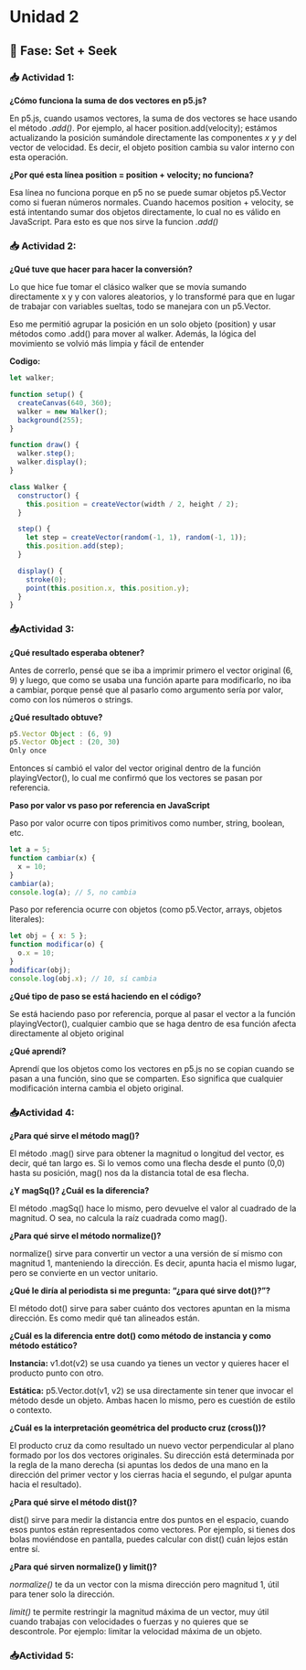 # Unidad 2

## 🔎 Fase: Set + Seek


### 📥 Actividad 1:

**¿Cómo funciona la suma de dos vectores en p5.js?**

En p5.js, cuando usamos vectores, la suma de dos vectores se hace usando el método *.add()*. Por ejemplo, al hacer position.add(velocity); estámos actualizando la posición sumándole directamente las componentes *x* y *y* del vector de velocidad. Es decir, el objeto position cambia su valor interno con esta operación.

**¿Por qué esta línea position = position + velocity; no funciona?**

Esa línea no funciona porque en p5 no se puede sumar objetos p5.Vector como si fueran números normales. Cuando hacemos position + velocity, se está intentando sumar dos objetos directamente, lo cual no es válido en JavaScript. Para esto es que nos sirve la funcion *.add()*

### 📥 Actividad 2:

**¿Qué tuve que hacer para hacer la conversión?**

Lo que hice fue tomar el clásico walker que se movía sumando directamente x y y con valores aleatorios, y lo transformé para que en lugar de trabajar con variables sueltas, todo se manejara con un p5.Vector.

Eso me permitió agrupar la posición en un solo objeto (position) y usar métodos como .add() para mover al walker. Además, la lógica del movimiento se volvió más limpia y fácil de entender

**Codigo:**

```javascript
let walker;

function setup() {
  createCanvas(640, 360);
  walker = new Walker();
  background(255);
}

function draw() {
  walker.step();
  walker.display();
}

class Walker {
  constructor() {
    this.position = createVector(width / 2, height / 2);
  }

  step() {
    let step = createVector(random(-1, 1), random(-1, 1));
    this.position.add(step);
  }

  display() {
    stroke(0);
    point(this.position.x, this.position.y);
  }
}
```
### 📥Actividad 3:

**¿Qué resultado esperaba obtener?**

Antes de correrlo, pensé que se iba a imprimir primero el vector original (6, 9) y luego, que como se usaba una función aparte para modificarlo, no iba a cambiar, porque pensé que al pasarlo como argumento sería por valor, como con los números o strings.

**¿Qué resultado obtuve?**

```javascript
p5.Vector Object : (6, 9)
p5.Vector Object : (20, 30)
Only once
```

Entonces sí cambió el valor del vector original dentro de la función playingVector(), lo cual me confirmó que los vectores se pasan por referencia.

**Paso por valor vs paso por referencia en JavaScript**

Paso por valor ocurre con tipos primitivos como number, string, boolean, etc.

```javascript
let a = 5;
function cambiar(x) {
  x = 10;
}
cambiar(a);
console.log(a); // 5, no cambia
```

Paso por referencia ocurre con objetos (como p5.Vector, arrays, objetos literales):

```javascript
let obj = { x: 5 };
function modificar(o) {
  o.x = 10;
}
modificar(obj);
console.log(obj.x); // 10, sí cambia
```

**¿Qué tipo de paso se está haciendo en el código?**

Se está haciendo paso por referencia, porque al pasar el vector a la función playingVector(), cualquier cambio que se haga dentro de esa función afecta directamente al objeto original

**¿Qué aprendí?**

Aprendí que los objetos como los vectores en p5.js no se copian cuando se pasan a una función, sino que se comparten. Eso significa que cualquier modificación interna cambia el objeto original.

### 📥Actividad 4:

**¿Para qué sirve el método mag()?**

El método .mag() sirve para obtener la magnitud o longitud del vector, es decir, qué tan largo es. Si lo vemos como una flecha desde el punto (0,0) hasta su posición, mag() nos da la distancia total de esa flecha.

**¿Y magSq()? ¿Cuál es la diferencia?**

El método .magSq() hace lo mismo, pero devuelve el valor al cuadrado de la magnitud. O sea, no calcula la raíz cuadrada como mag().

**¿Para qué sirve el método normalize()?**

normalize() sirve para convertir un vector a una versión de sí mismo con magnitud 1, manteniendo la dirección. Es decir, apunta hacia el mismo lugar, pero se convierte en un vector unitario.

**¿Qué le diría al periodista si me pregunta: “¿para qué sirve dot()?”?**

El método dot() sirve para saber cuánto dos vectores apuntan en la misma dirección. Es como medir qué tan alineados están.

**¿Cuál es la diferencia entre dot() como método de instancia y como método estático?**

**Instancia:** v1.dot(v2) se usa cuando ya tienes un vector y quieres hacer el producto punto con otro.

**Estática:** p5.Vector.dot(v1, v2) se usa directamente sin tener que invocar el método desde un objeto. Ambas hacen lo mismo, pero es cuestión de estilo o contexto.

**¿Cuál es la interpretación geométrica del producto cruz (cross())?**

El producto cruz da como resultado un nuevo vector perpendicular al plano formado por los dos vectores originales.
Su dirección está determinada por la regla de la mano derecha (si apuntas los dedos de una mano en la dirección del primer vector y los cierras hacia el segundo, el pulgar apunta hacia el resultado).

**¿Para qué sirve el método dist()?**

dist() sirve para medir la distancia entre dos puntos en el espacio, cuando esos puntos están representados como vectores. Por ejemplo, si tienes dos bolas moviéndose en pantalla, puedes calcular con dist() cuán lejos están entre sí.

**¿Para qué sirven normalize() y limit()?**

*normalize()* te da un vector con la misma dirección pero magnitud 1, útil para tener solo la dirección.

*limit()* te permite restringir la magnitud máxima de un vector, muy útil cuando trabajas con velocidades o fuerzas y no quieres que se descontrole. Por ejemplo: limitar la velocidad máxima de un objeto.

### 📥Actividad 5:


